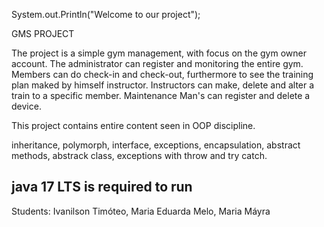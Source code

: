 System.out.Println("Welcome to our project");

GMS PROJECT

The project is a simple gym management, with focus on the gym owner account.
The administrator can register and monitoring the entire gym.
Members can do check-in and check-out, 
furthermore to see the training plan maked by himself instructor.
Instructors can make, delete and alter a train to a specific member.
Maintenance Man's can register and delete a device.

This project contains entire content seen in OOP discipline.

inheritance, polymorph, interface, exceptions, encapsulation, abstract methods, abstrack class, exceptions with throw and try catch.

java 17 LTS is required to run
-----------------------------------
Students: Ivanilson Timóteo, Maria Eduarda Melo, Maria Máyra
